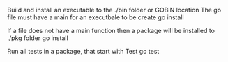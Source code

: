Build and install an executable to the ./bin folder or GOBIN location
The go file must have a main for an executbale to be create
go install

If a file does not have a main function then a package will be installed to ./pkg folder
go install

Run all tests in a package, that start with Test
go test




